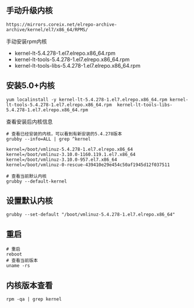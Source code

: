 




## 手动升级内核
```
https://mirrors.coreix.net/elrepo-archive-archive/kernel/el7/x86_64/RPMS/
```
手动安装rpm内核
- kernel-lt-5.4.278-1.el7.elrepo.x86_64.rpm
- kernel-lt-tools-5.4.278-1.el7.elrepo.x86_64.rpm
- kernel-lt-tools-libs-5.4.278-1.el7.elrepo.x86_64.rpm

## 安装5.0+内核
```
yum localinstall -y kernel-lt-5.4.278-1.el7.elrepo.x86_64.rpm kernel-lt-tools-5.4.278-1.el7.elrepo.x86_64.rpm  kernel-lt-tools-libs-5.4.278-1.el7.elrepo.x86_64.rpm
```

查看安装后内核信息
```
# 查看已经安装的内核，可以看到有新安装的5.4.278版本
grubby --info=ALL | grep ^kernel

kernel=/boot/vmlinuz-5.4.278-1.el7.elrepo.x86_64
kernel=/boot/vmlinuz-3.10.0-1160.119.1.el7.x86_64
kernel=/boot/vmlinuz-3.10.0-957.el7.x86_64
kernel=/boot/vmlinuz-0-rescue-439410e29e454c50af1945d12f037511

# 查看当前默认内核
grubby --default-kernel

```
## 设置默认内核

```
grubby --set-default "/boot/vmlinuz-5.4.278-1.el7.elrepo.x86_64"
```

## 重启
```
# 重启
reboot
# 查看当前版本
uname -rs 
```
## 内核版本查看
```
rpm -qa | grep kernel
```
